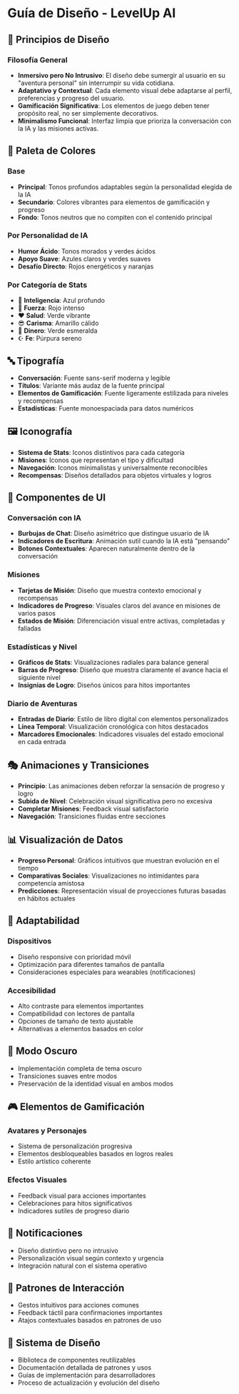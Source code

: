 # Guía de Diseño - LevelUp AI

## 🎨 Principios de Diseño

### Filosofía General

- **Inmersivo pero No Intrusivo**: El diseño debe sumergir al usuario en su "aventura personal" sin interrumpir su vida cotidiana.
- **Adaptativo y Contextual**: Cada elemento visual debe adaptarse al perfil, preferencias y progreso del usuario.
- **Gamificación Significativa**: Los elementos de juego deben tener propósito real, no ser simplemente decorativos.
- **Minimalismo Funcional**: Interfaz limpia que prioriza la conversación con la IA y las misiones activas.

## 🌈 Paleta de Colores

### Base
- **Principal**: Tonos profundos adaptables según la personalidad elegida de la IA
- **Secundario**: Colores vibrantes para elementos de gamificación y progreso
- **Fondo**: Tonos neutros que no compiten con el contenido principal

### Por Personalidad de IA
- **Humor Ácido**: Tonos morados y verdes ácidos
- **Apoyo Suave**: Azules claros y verdes suaves
- **Desafío Directo**: Rojos energéticos y naranjas

### Por Categoría de Stats
- 🧠 **Inteligencia**: Azul profundo
- 💪 **Fuerza**: Rojo intenso
- ❤️ **Salud**: Verde vibrante
- 😎 **Carisma**: Amarillo cálido
- 💸 **Dinero**: Verde esmeralda
- ☪️ **Fe**: Púrpura sereno

## 🔤 Tipografía

- **Conversación**: Fuente sans-serif moderna y legible
- **Títulos**: Variante más audaz de la fuente principal
- **Elementos de Gamificación**: Fuente ligeramente estilizada para niveles y recompensas
- **Estadísticas**: Fuente monoespaciada para datos numéricos

## 🖼️ Iconografía

- **Sistema de Stats**: Iconos distintivos para cada categoría
- **Misiones**: Iconos que representan el tipo y dificultad
- **Navegación**: Iconos minimalistas y universalmente reconocibles
- **Recompensas**: Diseños detallados para objetos virtuales y logros

## 📱 Componentes de UI

### Conversación con IA
- **Burbujas de Chat**: Diseño asimétrico que distingue usuario de IA
- **Indicadores de Escritura**: Animación sutil cuando la IA está "pensando"
- **Botones Contextuales**: Aparecen naturalmente dentro de la conversación

### Misiones
- **Tarjetas de Misión**: Diseño que muestra contexto emocional y recompensas
- **Indicadores de Progreso**: Visuales claros del avance en misiones de varios pasos
- **Estados de Misión**: Diferenciación visual entre activas, completadas y falladas

### Estadísticas y Nivel
- **Gráficos de Stats**: Visualizaciones radiales para balance general
- **Barras de Progreso**: Diseño que muestra claramente el avance hacia el siguiente nivel
- **Insignias de Logro**: Diseños únicos para hitos importantes

### Diario de Aventuras
- **Entradas de Diario**: Estilo de libro digital con elementos personalizados
- **Línea Temporal**: Visualización cronológica con hitos destacados
- **Marcadores Emocionales**: Indicadores visuales del estado emocional en cada entrada

## 🎭 Animaciones y Transiciones

- **Principio**: Las animaciones deben reforzar la sensación de progreso y logro
- **Subida de Nivel**: Celebración visual significativa pero no excesiva
- **Completar Misiones**: Feedback visual satisfactorio
- **Navegación**: Transiciones fluidas entre secciones

## 📊 Visualización de Datos

- **Progreso Personal**: Gráficos intuitivos que muestran evolución en el tiempo
- **Comparativas Sociales**: Visualizaciones no intimidantes para competencia amistosa
- **Predicciones**: Representación visual de proyecciones futuras basadas en hábitos actuales

## 📱 Adaptabilidad

### Dispositivos
- Diseño responsive con prioridad móvil
- Optimización para diferentes tamaños de pantalla
- Consideraciones especiales para wearables (notificaciones)

### Accesibilidad
- Alto contraste para elementos importantes
- Compatibilidad con lectores de pantalla
- Opciones de tamaño de texto ajustable
- Alternativas a elementos basados en color

## 🌙 Modo Oscuro

- Implementación completa de tema oscuro
- Transiciones suaves entre modos
- Preservación de la identidad visual en ambos modos

## 🎮 Elementos de Gamificación

### Avatares y Personajes
- Sistema de personalización progresiva
- Elementos desbloqueables basados en logros reales
- Estilo artístico coherente

### Efectos Visuales
- Feedback visual para acciones importantes
- Celebraciones para hitos significativos
- Indicadores sutiles de progreso diario

## 📣 Notificaciones

- Diseño distintivo pero no intrusivo
- Personalización visual según contexto y urgencia
- Integración natural con el sistema operativo

## 🧩 Patrones de Interacción

- Gestos intuitivos para acciones comunes
- Feedback táctil para confirmaciones importantes
- Atajos contextuales basados en patrones de uso

## 📏 Sistema de Diseño

- Biblioteca de componentes reutilizables
- Documentación detallada de patrones y usos
- Guías de implementación para desarrolladores
- Proceso de actualización y evolución del diseño